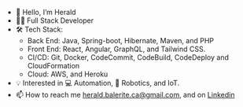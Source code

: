 - 👋 Hello, I’m Herald
- 🧑‍💻 Full Stack Developer
- 🛠️ Tech Stack: 
  - Back End: Java, Spring-boot, Hibernate, Maven, and PHP
  - Front End: React, Angular, GraphQL, and Tailwind CSS.
  - CI/CD: Git, Docker, CodeCommit, CodeBuild, CodeDeploy and CloudFormation
  - Cloud: AWS, and Heroku
- 💡 Interested in 💻 Automation, :robot: Robotics, and IoT.
- 📫 How to reach me herald.balerite.ca@gmail.com, and on [Linkedin](https://www.linkedin.com/in/heraldbalerite/)


<!---
heralddsb/heralddsb is a ✨ special ✨ repository because its `README.md` (this file) appears on your GitHub profile.
You can click the Preview link to take a look at your changes.
--->
